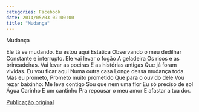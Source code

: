 ```yaml
---
categories: Facebook
date: 2014/05/03 02:00:00
title: "Mudança"
---
```


Mudança

Ele tá se mudando.
Eu estou aqui
Estática
Observando o meu dedilhar
Constante e interrupto.
Ele vai levar o fogão
A geladeira
Os risos e as brincadeiras.
Vai levar as poeiras
E as histórias antigas
Que já foram vividas.
Eu vou ficar aqui
Numa outra casa
Longe dessa mudança toda.
Mas eu prometo,
Prometo muito prometido
Que para o ouvido dele
Vou rezar baixinho:
Me leva contigo
Sou que nem uma flor
Eu só preciso de sol
Água
Carinho
E um cantinho
Pra repousar o meu amor
E afastar a tua dor.

[Publicação original](https://www.facebook.com/permalink.php?story_fbid=1419084838361880&id=1418031755133855)

